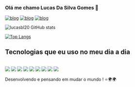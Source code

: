 

### Olá me chamo Lucas Da Silva Gomes 🚀

[![blog](https://img.shields.io/badge/LinkedIn-0077B5?style=for-the-badge&logo=linkedin&logoColor=white)](https://www.linkedin.com/in/lucas-gomes-42738819b/)
[![blog](https://img.shields.io/badge/Gmail-D14836?style=for-the-badge&logo=gmail&logoColor=white)](lucas2017alencar@gmail.com/)
[![blog](    https://img.shields.io/badge/Discord-7289DA?style=for-the-badge&logo=discord&logoColor=white)](.luskeira)


![lucasbl20 GitHub stats](https://github-readme-stats.vercel.app/api?username=lucasbl20&show_icons=true&theme=dracula)

[![Top Langs](https://github-readme-stats.vercel.app/api/top-langs/?username=lucasbl20)](https://github.com/anuraghazra/github-readme-stats)

## Tecnologias que eu uso no meu dia a dia


<div style="display: incline_block"></br>
<img align="center" alt"html5" src="https://img.shields.io/badge/HTML5-E34F26?style=for-the-badge&logo=html5&logoColor=white"/>
<img align="center" alt"css" src="https://img.shields.io/badge/CSS3-1572B6?style=for-the-badge&logo=css3&logoColor=white">
<img align="center" alt"JavaScript" src="https://img.shields.io/badge/JavaScript-323330?style=for-the-badge&logo=javascript&logoColor=F7DF1E">
<img align="center" alt"Node.js" src="https://img.shields.io/badge/Node.js-43853D?style=for-the-badge&logo=node.js&logoColor=white">
<img align="center" alt"python" src="https://img.shields.io/badge/Python-14354C?style=for-the-badge&logo=python&logoColor=white">
<img align="center" alt"django" src="https://img.shields.io/badge/Django-092E20?style=for-the-badge&logo=django&logoColor=white">
<img align="center" alt"MySQL" src="https://img.shields.io/badge/MySQL-00000F?style=for-the-badge&logo=mysql&logoColor=white">
<img align="center" alt"mongodb" src="https://img.shields.io/badge/MongoDB-4EA94B?style=for-the-badge&logo=mongodb&logoColor=white">
<img align="center" alt"AWS" src="https://img.shields.io/badge/Amazon_AWS-232F3E?style=for-the-badge&logo=amazon-aws&logoColor=white">
</div> </br>
Desenvolvendo e pensando em mudar o mundo ! ⭐🌍🌍
